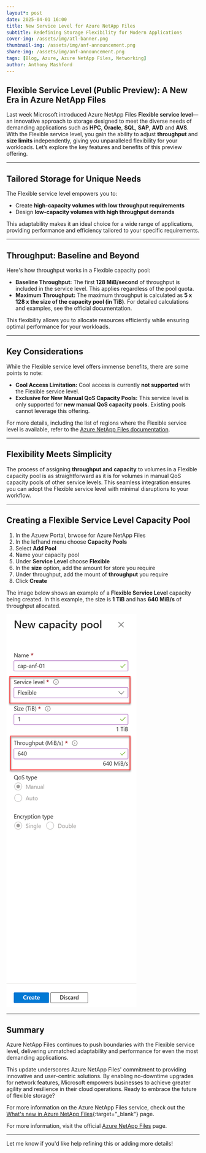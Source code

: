 ```yaml
---
layout*: post
date: 2025-04-01 16:00
title: New Service Level for Azure NetApp Files
subtitle: Redefining Storage Flexibility for Modern Applications
cover-img: /assets/img/atl-banner.png
thumbnail-img: /assets/img/anf-announcement.png
share-img: /assets/img/anf-announcement.png
tags: [Blog, Azure, Azure NetApp Files, Networking]
author: Anthony Mashford
---
```


## Flexible Service Level (Public Preview): A New Era in Azure NetApp Files

Last week Microsoft introduced Azure NetApp Files **Flexible service level**—an innovative approach to storage designed to meet the diverse needs of demanding applications such as **HPC**, **Oracle**, **SQL**, **SAP**, **AVD** and **AVS**. With the Flexible service level, you gain the ability to adjust **throughput** and **size limits** independently, giving you unparalleled flexibility for your workloads. Let’s explore the key features and benefits of this preview offering.

---

## **Tailored Storage for Unique Needs**

The Flexible service level empowers you to:

- Create **high-capacity volumes with low throughput requirements**
- Design **low-capacity volumes with high throughput demands**


This adaptability makes it an ideal choice for a wide range of applications, providing performance and efficiency tailored to your specific requirements.

---

## **Throughput: Baseline and Beyond**

Here's how throughput works in a Flexible capacity pool:

- **Baseline Throughput:** The first **128 MiB/second** of throughput is included in the service level. This applies regardless of the pool quota.
- **Maximum Throughput:** The maximum throughput is calculated as **5 x 128 x the size of the capacity pool (in TiB)**. For detailed calculations and examples, see the official documentation.

This flexibility allows you to allocate resources efficiently while ensuring optimal performance for your workloads.

---

## **Key Considerations**

While the Flexible service level offers immense benefits, there are some points to note:

- **Cool Access Limitation:** Cool access is currently **not supported** with the Flexible service level.
- **Exclusive for New Manual QoS Capacity Pools:** This service level is only supported for **new manual QoS capacity pools**. Existing pools cannot leverage this offering.

For more details, including the list of regions where the Flexible service level is available, refer to the [Azure NetApp Files documentation](https://learn.microsoft.com/azure/azure-netapp-files/create-capacity-pool).

---

## **Flexibility Meets Simplicity**

The process of assigning **throughput and capacity** to volumes in a Flexible capacity pool is as straightforward as it is for volumes in manual QoS capacity pools of other service levels. This seamless integration ensures you can adopt the Flexible service level with minimal disruptions to your workflow.

---

## Creating a Flexible Service Level Capacity Pool

1. In the Azuew Portal, brwose for Azure NetApp Files
2. In the lefhand menu choose **Capacity Pools**
3. Select **Add Pool**
4. Name your capacity pool
5. Under **Service Level** choose **Flexible**
6. In the **size** option, add the amount for store you require
7. Under throughput, add the mount of **throughput** you require
8. Click **Create**

The image below shows an example of a **Flexible Service Level** capacity being created. In this example, the size is **1 TiB** and has **640 MiB/s** of throughput allocated.

![](../assets/img/anf-flexible.png)

---

## Summary

Azure NetApp Files continues to push boundaries with the Flexible service level, delivering unmatched adaptability and performance for even the most demanding applications.

This update underscores Azure NetApp Files' commitment to providing innovative and user-centric solutions. By enabling no-downtime upgrades for network features, Microsoft empowers businesses to achieve greater agility and resilience in their cloud operations. Ready to embrace the future of flexible storage?

For more information on the Azure NetApp Files service, check out the [What's new in Azure NetApp Files](https://learn.microsoft.com/en-us/azure/azure-netapp-files/whats-new){:target="_blank"} page.

For more information, visit the official [Azure NetApp Files](https://azure.microsoft.com/en-us/services/netapp/) page.

---

Let me know if you'd like help refining this or adding more details!